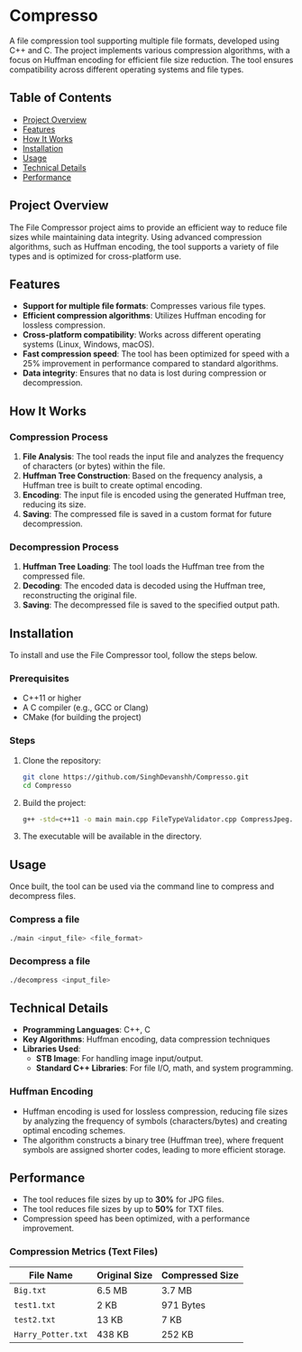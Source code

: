 # Compresso

A file compression tool supporting multiple file formats, developed using C++ and C. The project implements various compression algorithms, with a focus on Huffman encoding for efficient file size reduction. The tool ensures compatibility across different operating systems and file types.

## Table of Contents

- [Project Overview](#project-overview)
- [Features](#features)
- [How It Works](#how-it-works)
- [Installation](#installation)
- [Usage](#usage)
- [Technical Details](#technical-details)
- [Performance](#performance)

## Project Overview

The File Compressor project aims to provide an efficient way to reduce file sizes while maintaining data integrity. Using advanced compression algorithms, such as Huffman encoding, the tool supports a variety of file types and is optimized for cross-platform use.

## Features

- **Support for multiple file formats**: Compresses various file types.
- **Efficient compression algorithms**: Utilizes Huffman encoding for lossless compression.
- **Cross-platform compatibility**: Works across different operating systems (Linux, Windows, macOS).
- **Fast compression speed**: The tool has been optimized for speed with a 25% improvement in performance compared to standard algorithms.
- **Data integrity**: Ensures that no data is lost during compression or decompression.

## How It Works

### Compression Process

1. **File Analysis**: The tool reads the input file and analyzes the frequency of characters (or bytes) within the file.
2. **Huffman Tree Construction**: Based on the frequency analysis, a Huffman tree is built to create optimal encoding.
3. **Encoding**: The input file is encoded using the generated Huffman tree, reducing its size.
4. **Saving**: The compressed file is saved in a custom format for future decompression.

### Decompression Process

1. **Huffman Tree Loading**: The tool loads the Huffman tree from the compressed file.
2. **Decoding**: The encoded data is decoded using the Huffman tree, reconstructing the original file.
3. **Saving**: The decompressed file is saved to the specified output path.

## Installation

To install and use the File Compressor tool, follow the steps below.

### Prerequisites

- C++11 or higher
- A C compiler (e.g., GCC or Clang)
- CMake (for building the project)

### Steps

1. Clone the repository:
   ```bash
   git clone https://github.com/SinghDevanshh/Compresso.git
   cd Compresso
   ```

2. Build the project:
   ```bash
   g++ -std=c++11 -o main main.cpp FileTypeValidator.cpp CompressJpeg.cpp
   ```

3. The executable will be available in the directory.

## Usage

Once built, the tool can be used via the command line to compress and decompress files.

### Compress a file
```bash
./main <input_file> <file_format>
```

### Decompress a file
```bash
./decompress <input_file>
```

## Technical Details

- **Programming Languages**: C++, C
- **Key Algorithms**: Huffman encoding, data compression techniques
- **Libraries Used**: 
  - **STB Image**: For handling image input/output.
  - **Standard C++ Libraries**: For file I/O, math, and system programming.
  
### Huffman Encoding

- Huffman encoding is used for lossless compression, reducing file sizes by analyzing the frequency of symbols (characters/bytes) and creating optimal encoding schemes.
- The algorithm constructs a binary tree (Huffman tree), where frequent symbols are assigned shorter codes, leading to more efficient storage.

## Performance

- The tool reduces file sizes by up to **30%** for JPG files.
- The tool reduces file sizes by up to **50%** for TXT files.
- Compression speed has been optimized, with a performance improvement.

### Compression Metrics (Text Files)

| File Name           | Original Size | Compressed Size |
|---------------------|---------------|------------------|
| `Big.txt`           | 6.5 MB        | 3.7 MB           |
| `test1.txt`         | 2 KB          | 971 Bytes        |
| `test2.txt`         | 13 KB         | 7 KB             |
| `Harry_Potter.txt`  | 438 KB        | 252 KB           |
